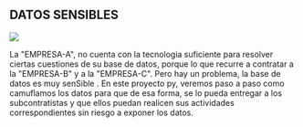 ##  DATOS SENSIBLES 
![](https://github.com/Martinerramuspe/PICTURE/blob/main/SENSIBLE.png)

La "EMPRESA-A", no cuenta con la tecnologia suficiente para resolver ciertas cuestiones de su base de datos, porque lo que recurre a contratar a la "EMPRESA-B" y a la "EMPRESA-C". Pero hay un problema, la base de datos es muy senSible
. En este proyecto py, veremos paso a paso como camuflamos los datos para que de esa forma, se lo pueda entregar a los subcontratistas y que ellos puedan realicen sus actividades correspondientes sin riesgo a exponer los datos.
